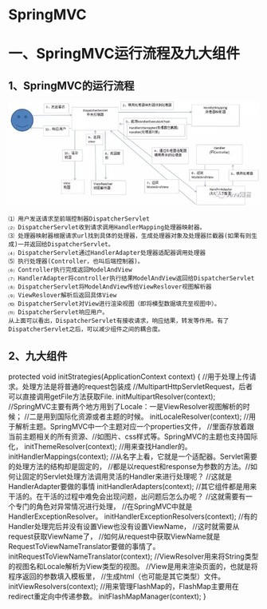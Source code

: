 # SpringMVC

一、SpringMVC运行流程及九大组件
==========================
1、SpringMVC的运行流程
--------------------------
![](./SpringMVC运行流程.jpg 'SpringMVC运行流程')

    ⑴ 用户发送请求至前端控制器DispatcherServlet
    ⑵ DispatcherServlet收到请求调用HandlerMapping处理器映射器。
    ⑶ 处理器映射器根据请求url找到具体的处理器，生成处理器对象及处理器拦截器(如果有则生成)一并返回给DispatcherServlet。
    ⑷ DispatcherServlet通过HandlerAdapter处理器适配器调用处理器
    ⑸ 执行处理器(Controller，也叫后端控制器)。
    ⑹ Controller执行完成返回ModelAndView
    ⑺ HandlerAdapter将controller执行结果ModelAndView返回给DispatcherServlet
    ⑻ DispatcherServlet将ModelAndView传给ViewReslover视图解析器
    ⑼ ViewReslover解析后返回具体View
    ⑽ DispatcherServlet对View进行渲染视图（即将模型数据填充至视图中）。
    ⑾ DispatcherServlet响应用户。
    从上面可以看出，DispatcherServlet有接收请求，响应结果，转发等作用。有了DispatcherServlet之后，可以减少组件之间的耦合度。

2、九大组件
--------------------------
protected void initStrategies(ApplicationContext context) {
    //用于处理上传请求。处理方法是将普通的request包装成
    //MultipartHttpServletRequest，后者可以直接调用getFile方法获取File.
  	initMultipartResolver(context);
    //SpringMVC主要有两个地方用到了Locale：一是ViewResolver视图解析的时候；
    //二是用到国际化资源或者主题的时候。
  	initLocaleResolver(context);
    //用于解析主题。SpringMVC中一个主题对应一个properties文件，
    //里面存放着跟当前主题相关的所有资源、//如图片、css样式等。SpringMVC的主题也支持国际化，
  	initThemeResolver(context);
    //用来查找Handler的。
  	initHandlerMappings(context);
    //从名字上看，它就是一个适配器。Servlet需要的处理方法的结构却是固定的，
    //都是以request和response为参数的方法。//如何让固定的Servlet处理方法调用灵活的Handler来进行处理呢？
    //这就是HandlerAdapter要做的事情
  	initHandlerAdapters(context);
    //其它组件都是用来干活的。在干活的过程中难免会出现问题，出问题后怎么办呢？
    //这就需要有一个专门的角色对异常情况进行处理，
    //在SpringMVC中就是HandlerExceptionResolver。
  	initHandlerExceptionResolvers(context);
    //有的Handler处理完后并没有设置View也没有设置ViewName，
    //这时就需要从request获取ViewName了，
    //如何从request中获取ViewName就是RequestToViewNameTranslator要做的事情了。
  	initRequestToViewNameTranslator(context);
    //ViewResolver用来将String类型的视图名和Locale解析为View类型的视图。
    //View是用来渲染页面的，也就是将程序返回的参数填入模板里，
    //生成html（也可能是其它类型）文件。
  	initViewResolvers(context);
    //用来管理FlashMap的，FlashMap主要用在redirect重定向中传递参数。
  	initFlashMapManager(context);
}
